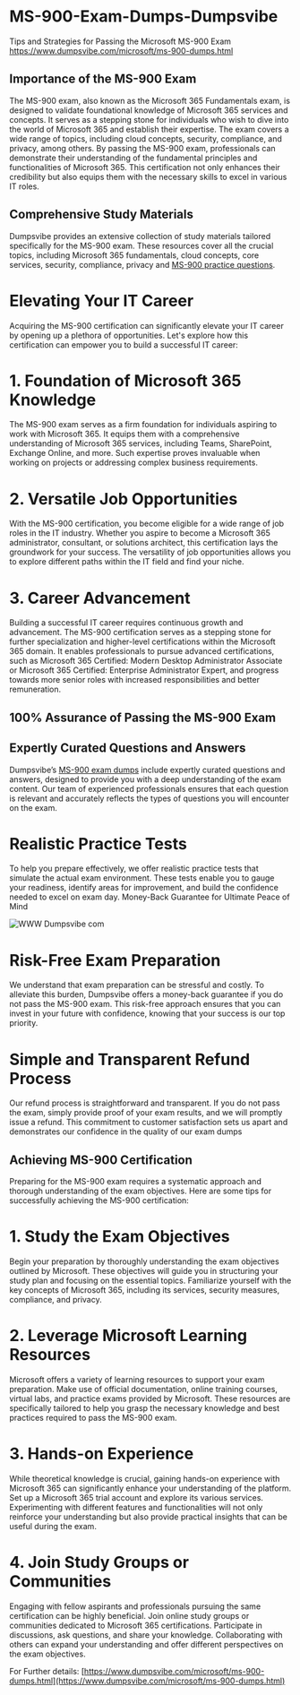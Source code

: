 # MS-900-Exam-Dumps-Dumpsvibe
Tips and Strategies for Passing the Microsoft MS-900 Exam
https://www.dumpsvibe.com/microsoft/ms-900-dumps.html
## Importance of the MS-900 Exam
The MS-900 exam, also known as the Microsoft 365 Fundamentals exam, is designed to validate foundational knowledge of Microsoft 365 services and concepts. It serves as a stepping stone for individuals who wish to dive into the world of Microsoft 365 and establish their expertise. The exam covers a wide range of topics, including cloud concepts, security, compliance, and privacy, among others.
By passing the MS-900 exam, professionals can demonstrate their understanding of the fundamental principles and functionalities of Microsoft 365. This certification not only enhances their credibility but also equips them with the necessary skills to excel in various IT roles.
## Comprehensive Study Materials
Dumpsvibe provides an extensive collection of study materials tailored specifically for the MS-900 exam. These resources cover all the crucial topics, including Microsoft 365 fundamentals, cloud concepts, core services, security, compliance, privacy and [MS-900 practice questions](https://www.dumpsvibe.com/microsoft/ms-900-dumps.html).
# Elevating Your IT Career
Acquiring the MS-900 certification can significantly elevate your IT career by opening up a plethora of opportunities. Let's explore how this certification can empower you to build a successful IT career:
# 1. Foundation of Microsoft 365 Knowledge
The MS-900 exam serves as a firm foundation for individuals aspiring to work with Microsoft 365. It equips them with a comprehensive understanding of Microsoft 365 services, including Teams, SharePoint, Exchange Online, and more. Such expertise proves invaluable when working on projects or addressing complex business requirements.
# 2. Versatile Job Opportunities
With the MS-900 certification, you become eligible for a wide range of job roles in the IT industry. Whether you aspire to become a Microsoft 365 administrator, consultant, or solutions architect, this certification lays the groundwork for your success. The versatility of job opportunities allows you to explore different paths within the IT field and find your niche.
# 3. Career Advancement
Building a successful IT career requires continuous growth and advancement. The MS-900 certification serves as a stepping stone for further specialization and higher-level certifications within the Microsoft 365 domain. It enables professionals to pursue advanced certifications, such as Microsoft 365 Certified: Modern Desktop Administrator Associate or Microsoft 365 Certified: Enterprise Administrator Expert, and progress towards more senior roles with increased responsibilities and better remuneration.
## 100% Assurance of Passing the MS-900 Exam
## Expertly Curated Questions and Answers
Dumpsvibe’s [MS-900 exam dumps](https://www.dumpsvibe.com/microsoft/ms-900-dumps.html) include expertly curated questions and answers, designed to provide you with a deep understanding of the exam content. Our team of experienced professionals ensures that each question is relevant and accurately reflects the types of questions you will encounter on the exam.
# Realistic Practice Tests
To help you prepare effectively, we offer realistic practice tests that simulate the actual exam environment. These tests enable you to gauge your readiness, identify areas for improvement, and build the confidence needed to excel on exam day.
Money-Back Guarantee for Ultimate Peace of Mind

![WWW Dumpsvibe com](https://github.com/Johnson-00/MS-900-Exam-Dumps-Dumpsvibe/assets/169004960/239903e4-0da6-4af9-ae97-335699ba56e2)


# Risk-Free Exam Preparation
We understand that exam preparation can be stressful and costly. To alleviate this burden, Dumpsvibe offers a money-back guarantee if you do not pass the MS-900 exam. This risk-free approach ensures that you can invest in your future with confidence, knowing that your success is our top priority.
# Simple and Transparent Refund Process
Our refund process is straightforward and transparent. If you do not pass the exam, simply provide proof of your exam results, and we will promptly issue a refund. This commitment to customer satisfaction sets us apart and demonstrates our confidence in the quality of our exam dumps
## Achieving MS-900 Certification
Preparing for the MS-900 exam requires a systematic approach and thorough understanding of the exam objectives. Here are some tips for successfully achieving the MS-900 certification:
# 1. Study the Exam Objectives
Begin your preparation by thoroughly understanding the exam objectives outlined by Microsoft. These objectives will guide you in structuring your study plan and focusing on the essential topics. Familiarize yourself with the key concepts of Microsoft 365, including its services, security measures, compliance, and privacy.
# 2. Leverage Microsoft Learning Resources
Microsoft offers a variety of learning resources to support your exam preparation. Make use of official documentation, online training courses, virtual labs, and practice exams provided by Microsoft. These resources are specifically tailored to help you grasp the necessary knowledge and best practices required to pass the MS-900 exam.
# 3. Hands-on Experience
While theoretical knowledge is crucial, gaining hands-on experience with Microsoft 365 can significantly enhance your understanding of the platform. Set up a Microsoft 365 trial account and explore its various services. Experimenting with different features and functionalities will not only reinforce your understanding but also provide practical insights that can be useful during the exam.
# 4. Join Study Groups or Communities
Engaging with fellow aspirants and professionals pursuing the same certification can be highly beneficial. Join online study groups or communities dedicated to Microsoft 365 certifications. Participate in discussions, ask questions, and share your knowledge. Collaborating with others can expand your understanding and offer different perspectives on the exam objectives.

For Further details: [https://www.dumpsvibe.com/microsoft/ms-900-dumps.html](https://www.dumpsvibe.com/microsoft/ms-900-dumps.html)
